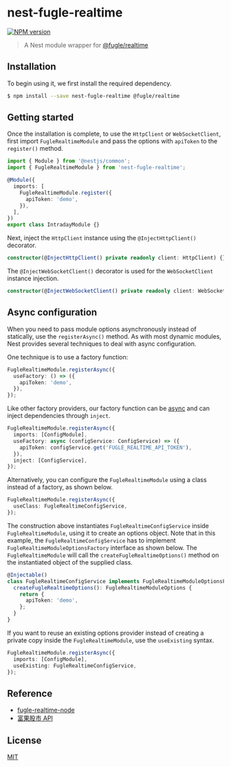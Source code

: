 # nest-fugle-realtime

[![NPM version][npm-image]][npm-url]

> A Nest module wrapper for [@fugle/realtime](https://github.com/fugle-dev/fugle-realtime-node)

## Installation

To begin using it, we first install the required dependency.

```bash
$ npm install --save nest-fugle-realtime @fugle/realtime
```

## Getting started

Once the installation is complete, to use the `HttpClient` or `WebSocketClient`, first import `FugleRealtimeModule` and pass the options with `apiToken` to the `register()` method.

```typescript
import { Module } from '@nestjs/common';
import { FugleRealtimeModule } from 'nest-fugle-realtime';

@Module({
  imports: [
    FugleRealtimeModule.register({
      apiToken: 'demo',
    }),
  ],
})
export class IntradayModule {}
```

Next, inject the `HttpClient` instance using the `@InjectHttpClient()` decorator.

```typescript
constructor(@InjectHttpClient() private readonly client: HttpClient) {}
```

The `@InjectWebSocketClient()` decorator is used for the `WebSocketClient` instance injection.

```typescript
constructor(@InjectWebSocketClient() private readonly client: WebSocketClient) {}
```

## Async configuration

When you need to pass module options asynchronously instead of statically, use the `registerAsync()` method. As with most dynamic modules, Nest provides several techniques to deal with async configuration.

One technique is to use a factory function:

```typescript
FugleRealtimeModule.registerAsync({
  useFactory: () => ({
    apiToken: 'demo',
  }),
});
```

Like other factory providers, our factory function can be [async](https://docs.nestjs.com/fundamentals/custom-providers#factory-providers-usefactory) and can inject dependencies through `inject`.

```typescript
FugleRealtimeModule.registerAsync({
  imports: [ConfigModule],
  useFactory: async (configService: ConfigService) => ({
    apiToken: configService.get('FUGLE_REALTIME_API_TOKEN'),
  }),
  inject: [ConfigService],
});
```

Alternatively, you can configure the `FugleRealtimeModule` using a class instead of a factory, as shown below.

```typescript
FugleRealtimeModule.registerAsync({
  useClass: FugleRealtimeConfigService,
});
```

The construction above instantiates `FugleRealtimeConfigService` inside `FugleRealtimeModule`, using it to create an options object. Note that in this example, the `FugleRealtimeConfigService` has to implement `FugleRealtimeModuleOptionsFactory` interface as shown below. The `FugleRealtimeModule` will call the `createFugleRealtimeOptions()` method on the instantiated object of the supplied class.

```typescript
@Injectable()
class FugleRealtimeConfigService implements FugleRealtimeModuleOptionsFactory {
  createFugleRealtimeOptions(): FugleRealtimeModuleOptions {
    return {
      apiToken: 'demo',
    };
  }
}
```

If you want to reuse an existing options provider instead of creating a private copy inside the `FugleRealtimeModule`, use the `useExisting` syntax.

```typescript
FugleRealtimeModule.registerAsync({
  imports: [ConfigModule],
  useExisting: FugleRealtimeConfigService,
});
```

## Reference

- [fugle-realtime-node](https://github.com/fugle-dev/fugle-realtime-node)
- [富果股市 API](https://developer.fugle.tw)

## License

[MIT](LICENSE)

[npm-image]: https://img.shields.io/npm/v/nest-fugle-realtime.svg
[npm-url]: https://npmjs.com/package/nest-fugle-realtime
